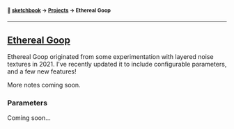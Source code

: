 #### <sup>:notebook: [sketchbook](https://github.com/flatpickles/sketchbook) → [Projects](../) → Ethereal Goop</sup>
---

## [Ethereal Goop](http://flatpickles.com/sketchbook/#ethereal-goop)

Ethereal Goop originated from some experimentation with layered noise textures in 2021. I've recently updated it to include configurable parameters, and a few new features!

More notes coming soon.

### Parameters

Coming soon...